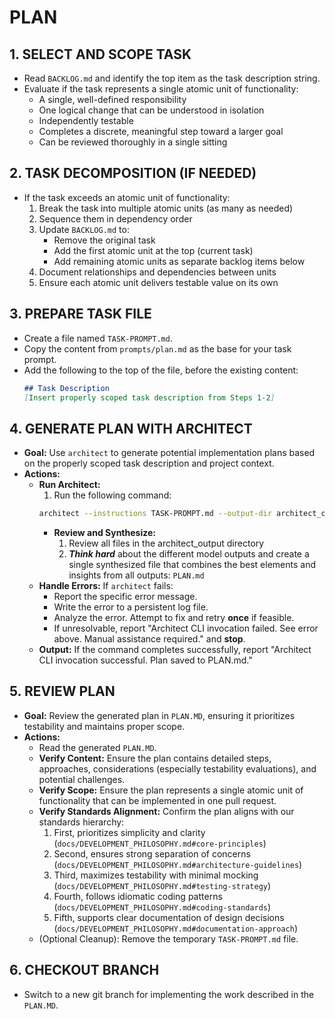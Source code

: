 # PLAN

## 1. SELECT AND SCOPE TASK
- Read `BACKLOG.md` and identify the top item as the task description string.
- Evaluate if the task represents a single atomic unit of functionality:
  - A single, well-defined responsibility
  - One logical change that can be understood in isolation
  - Independently testable
  - Completes a discrete, meaningful step toward a larger goal
  - Can be reviewed thoroughly in a single sitting

## 2. TASK DECOMPOSITION (IF NEEDED)
- If the task exceeds an atomic unit of functionality:
  1. Break the task into multiple atomic units (as many as needed)
  2. Sequence them in dependency order
  3. Update `BACKLOG.md` to:
     - Remove the original task
     - Add the first atomic unit at the top (current task)
     - Add remaining atomic units as separate backlog items below
  4. Document relationships and dependencies between units
  5. Ensure each atomic unit delivers testable value on its own

## 3. PREPARE TASK FILE
- Create a file named `TASK-PROMPT.md`.
- Copy the content from `prompts/plan.md` as the base for your task prompt.
- Add the following to the top of the file, before the existing content:
    ```markdown
    ## Task Description
    [Insert properly scoped task description from Steps 1-2]
    ```

## 4. GENERATE PLAN WITH ARCHITECT
- **Goal:** Use `architect` to generate potential implementation plans based on the properly scoped task description and project context.
- **Actions:**
    - **Run Architect:**
        1. Run the following command:
        ```bash
        architect --instructions TASK-PROMPT.md --output-dir architect_output --model gemini-2.5-pro-exp-03-25 --model gemini-2.0-flash ./
        ```
        - **Review and Synthesize:**
            1. Review all files in the architect_output directory
            2. ***Think hard*** about the different model outputs and create a single synthesized file that combines the best elements and insights from all outputs: `PLAN.md`
    - **Handle Errors:** If `architect` fails:
        - Report the specific error message.
        - Write the error to a persistent log file.
        - Analyze the error. Attempt to fix and retry **once** if feasible.
        - If unresolvable, report "Architect CLI invocation failed. See error above. Manual assistance required." and **stop**.
    - **Output:** If the command completes successfully, report "Architect CLI invocation successful. Plan saved to PLAN.md."

## 5. REVIEW PLAN
- **Goal:** Review the generated plan in `PLAN.MD`, ensuring it prioritizes testability and maintains proper scope.
- **Actions:**
    - Read the generated `PLAN.MD`.
    - **Verify Content:** Ensure the plan contains detailed steps, approaches, considerations (especially testability evaluations), and potential challenges.
    - **Verify Scope:** Ensure the plan represents a single atomic unit of functionality that can be implemented in one pull request.
    - **Verify Standards Alignment:** Confirm the plan aligns with our standards hierarchy:
      1. First, prioritizes simplicity and clarity (`docs/DEVELOPMENT_PHILOSOPHY.md#core-principles`)
      2. Second, ensures strong separation of concerns (`docs/DEVELOPMENT_PHILOSOPHY.md#architecture-guidelines`)
      3. Third, maximizes testability with minimal mocking (`docs/DEVELOPMENT_PHILOSOPHY.md#testing-strategy`)
      4. Fourth, follows idiomatic coding patterns (`docs/DEVELOPMENT_PHILOSOPHY.md#coding-standards`)
      5. Fifth, supports clear documentation of design decisions (`docs/DEVELOPMENT_PHILOSOPHY.md#documentation-approach`)
    - (Optional Cleanup): Remove the temporary `TASK-PROMPT.md` file.

## 6. CHECKOUT BRANCH
- Switch to a new git branch for implementing the work described in the `PLAN.MD`.
